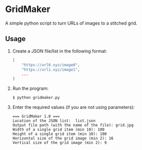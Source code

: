 # GridMaker

A simple python script to turn URLs of images to a stitched grid.

## Usage

1. Create a JSON file/list in the following format:

    ```json
    [
        "https://url0.xyz/image0",
        "https://url1.xyz/image1",
        ...
    ]
    ```

2. Run the program:

    ```bash
    $ python gridmaker.py
    ```

3. Enter the required values (if you are not using parameters):

    ```
    === GridMaker 1.0 ===
    Location of the JSON list:  list.json
    Output file path (with the name of the file): grid.jpg
    Width of a single grid item (min 10): 100
    Height of a single grid item (min 10): 100
    Horizontal size of the grid image (min 2): 16
    Vertical size of the grid image (min 2): 9
    ```

